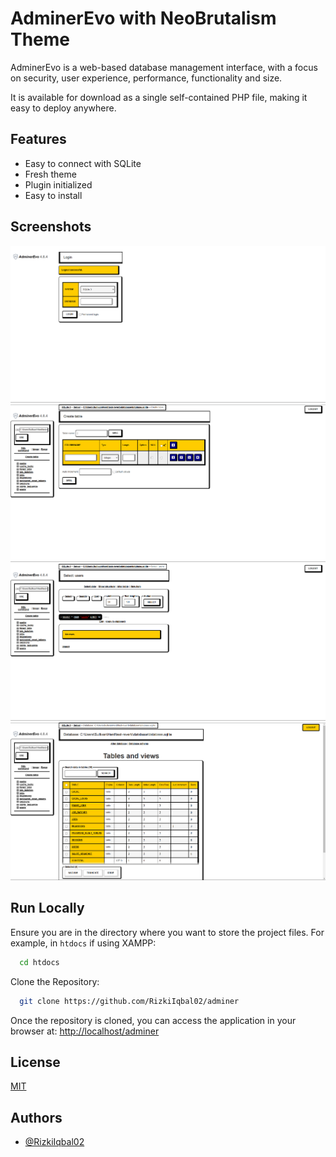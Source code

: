 
# AdminerEvo with NeoBrutalism Theme

AdminerEvo is a web-based database management interface, with a focus on security, user experience, performance, functionality and size.

It is available for download as a single self-contained PHP file, making it easy to deploy anywhere.


## Features

- Easy to connect with SQLite
- Fresh theme
- Plugin initialized
- Easy to install


## Screenshots

![App Screenshot](screenshots/ss1.png)
![App Screenshot](screenshots/ss2.png)
![App Screenshot](screenshots/ss3.png)
![App Screenshot](screenshots/ss4.png)


## Run Locally

Ensure you are in the directory where you want to store the project files. For example, in `htdocs` if using XAMPP:


```bash
  cd htdocs
```

Clone the Repository:

```bash
  git clone https://github.com/RizkiIqbal02/adminer
```

Once the repository is cloned, you can access the application in your browser at: [http://localhost/adminer](http://localhost/adminer)

## License

[MIT](https://choosealicense.com/licenses/mit/)


## Authors

- [@RizkiIqbal02](https://github.com/RizkiIqbal02)

